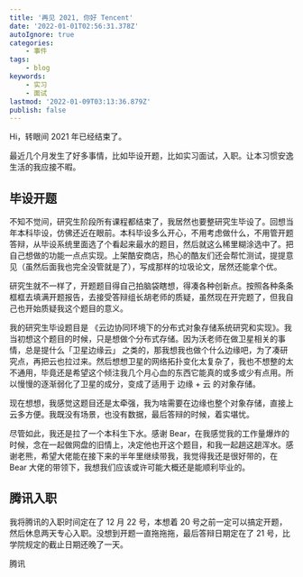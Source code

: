```yaml
---
title: '再见 2021, 你好 Tencent'
date: '2022-01-01T02:56:31.378Z'
autoIgnore: true
categories:
    - 事件
tags:
    - blog
keywords:
    - 实习
    - 面试
lastmod: '2022-01-09T03:13:36.879Z'
publish: false
---
```


Hi，转眼间 2021 年已经结束了。

最近几个月发生了好多事情，比如毕设开题，比如实习面试，入职。让本习惯安逸生活的我应接不暇。

## 毕设开题

不知不觉间，研究生阶段所有课程都结束了，我居然也要整研究生毕设了。回想当年本科毕设，仿佛还近在眼前。本科毕设多么开心，不用考虑做什么，不用管开题答辩，从毕设系统里面选了个看起来最水的题目，然后就这么稀里糊涂选中了。把自己想做的功能一点点实现。上架酷安商店，热心的酷友们还会帮忙测试，提提意见（虽然后面我也完全没管就是了），写成那样的垃圾论文，居然还能拿个优。

研究生就不一样了，开题题目得自己拍脑袋瞎想，得凑各种创新点。按照各种条条框框去填满开题报告，去接受答辩组长胡老师的质疑，虽然现在开完题了，但我自己也开始质疑我这个题目的意义。

我的研究生毕设题目是 《云边协同环境下的分布式对象存储系统研究和实现》。我当初想这个题目的时候，只是想做个分布式存储。因为沃老师在做卫星相关的事情，总是提什么「卫星边缘云」 之类的，那我想我也做个什么边缘吧，为了凑研究点，再把云也拉过来。然后想想卫星的网络拓扑变化太复杂了，我也不想整的太不通用，毕竟还是希望这个倾注我几个月心血的东西它能真的或多或少有点用。所以慢慢的逐渐弱化了卫星的成分，变成了适用于 边缘 + 云 的对象存储。

现在想想，我感觉这题目还是太牵强，我为啥需要在边缘也整个对象存储，直接上云多方便。我既没有场景，也没有数据，最后答辩的时候，着实堪忧。

尽管如此，我还是拉了一个本科生下水。感谢 Bear，在我感觉我的工作量爆炸的时候，念在一起做网盘的旧情上，决定他也开这个题目，和我一起趟这趟浑水。感谢老熊，希望大佬能在接下来的半年里继续带我，我觉得我还是很好带的，在 Bear 大佬的带领下，我想我们应该或许可能大概还是能顺利毕业的。

## 腾讯入职

我将腾讯的入职时间定在了 12 月 22 号，本想着 20 号之前一定可以搞定开题，然后休息两天专心入职。没想到开题一直拖拖拖，最后答辩日期定在了 21 号，比学院规定的截止日期还晚了一天。

腾讯

